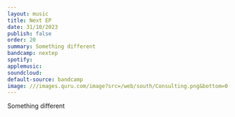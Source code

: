```yaml
---
layout: music
title: Next EP
date: 31/10/2023
publish: false
order: 20
summary: Something different
bandcamp: nextep
spotify: 
applemusic:
soundcloud:
default-source: bandcamp
image: ///images.quru.com/image?src=/web/south/Consulting.png&bottom=0.9625&top=0.15
---
```


Something different